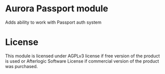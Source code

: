 # Aurora Passport module
Adds ability to work with Passport auth system

# License
This module is licensed under AGPLv3 license if free version of the product is used or Afterlogic Software License if commercial version of the product was purchased.